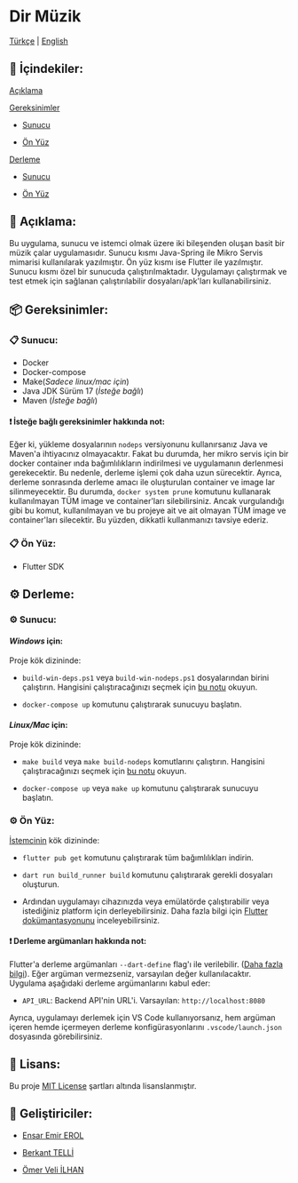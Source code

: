 # Dir Müzik

[Türkçe](./README.tr.md) | [English](./README.md)

## 📜 İçindekiler:

[Açıklama](#-📜-Açıklama:)

[Gereksinimler](#-📦-Gereksinimler:)

-   [Sunucu](#-📋-Sunucu:)

-   [Ön Yüz](#-📋-Ön-Yüz:)

[Derleme](#-⚙️-Derleme:)

-   [Sunucu](#-⚙️-Sunucu:)

-   [Ön Yüz](#-⚙️-Ön-Yüz:)

## 📜 Açıklama:

Bu uygulama, sunucu ve istemci olmak üzere iki bileşenden oluşan basit bir müzik çalar uygulamasıdır. Sunucu kısmı Java-Spring ile Mikro Servis mimarisi kullanılarak yazılmıştır. Ön yüz kısmı ise Flutter ile yazılmıştır. Sunucu kısmı özel bir sunucuda çalıştırılmaktadır. Uygulamayı çalıştırmak ve test etmek için sağlanan çalıştırılabilir dosyaları/apk'ları kullanabilirsiniz.

## 📦 Gereksinimler:

### 📋 Sunucu:

-   Docker
-   Docker-compose
-   Make(_Sadece linux/mac için_)
-   Java JDK Sürüm 17 (_İsteğe bağlı_)
-   Maven (_İsteğe bağlı_)

#### ❗️ İsteğe bağlı gereksinimler hakkında not:

Eğer ki, yükleme dosyalarının `nodeps` versiyonunu kullanırsanız Java ve Maven'a ihtiyacınız olmayacaktır. Fakat bu durumda, her mikro servis için bir docker container ında bağımlılıkların indirilmesi ve uygulamanın derlenmesi gerekecektir. Bu nedenle, derleme işlemi çok daha uzun sürecektir. Ayrıca, derleme sonrasında derleme amacı ile oluşturulan container ve image lar silinmeyecektir. Bu durumda, `docker system prune` komutunu kullanarak kullanılmayan TÜM image ve container'ları silebilirsiniz. Ancak vurgulandığı gibi bu komut, kullanılmayan ve bu projeye ait ve ait olmayan TÜM image ve container'ları silecektir. Bu yüzden, dikkatli kullanmanızı tavsiye ederiz.

### 📋 Ön Yüz:

-   Flutter SDK

## ⚙️ Derleme:

### ⚙️ Sunucu:

#### _Windows_ için:

Proje kök dizininde:

-   `build-win-deps.ps1` veya `build-win-nodeps.ps1` dosyalarından birini çalıştırın. Hangisini çalıştıracağınızı seçmek için [bu notu](#-❗️-İsteğe-bağlı-gereksinimler-hakkında-not) okuyun.

-   `docker-compose up` komutunu çalıştırarak sunucuyu başlatın.

#### _Linux/Mac_ için:

Proje kök dizininde:

-   `make build` veya `make build-nodeps` komutlarını çalıştırın. Hangisini çalıştıracağınızı seçmek için [bu notu](#-❗️-İsteğe-bağlı-gereksinimler-hakkında-not) okuyun.

-   `docker-compose up` veya `make up` komutunu çalıştırarak sunucuyu başlatın.

### ⚙️ Ön Yüz:

[İstemcinin](./clients/dir_music_client/) kök dizininde:

-   `flutter pub get` komutunu çalıştırarak tüm bağımlılıkları indirin.

-   `dart run build_runner build` komutunu çalıştırarak gerekli dosyaları oluşturun.

-   Ardından uygulamayı cihazınızda veya emülatörde çalıştırabilir veya istediğiniz platform için derleyebilirsiniz. Daha fazla bilgi için [Flutter dokümantasyonunu](https://docs.flutter.dev/deployment/android) inceleyebilirsiniz.

#### ❗️ Derleme argümanları hakkında not:

Flutter'a derleme argümanları `--dart-define` flag'ı ile verilebilir. ([Daha fazla bilgi](https://dart.dev/guides/environment-declarations#flutter)). Eğer argüman vermezseniz, varsayılan değer kullanılacaktır. Uygulama aşağıdaki derleme argümanlarını kabul eder:

-   `API_URL`: Backend API'nin URL'i. Varsayılan: `http://localhost:8080`

Ayrıca, uygulamayı derlemek için VS Code kullanıyorsanız, hem argüman içeren hemde içermeyen derleme konfigürasyonlarını `.vscode/launch.json` dosyasında görebilirsiniz.

## 📝 Lisans:

Bu proje [MIT License](./LICENSE) şartları altında lisanslanmıştır.

## 📜 Geliştiriciler:

-   [Ensar Emir EROL](https://github.com/AlfaSquad)

-   [Berkant TELLİ](https://github.com/berkanttelli)

-   [Ömer Veli İLHAN](https://github.com/OmerVeliIlhan)
